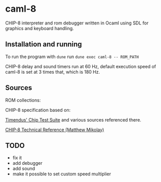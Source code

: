 # caml-8

CHIP-8 interpreter and rom debugger written in Ocaml using SDL for graphics and keyboard handling.

## Installation and running

To run the program with `dune` run ``dune exec caml-8 -- ROM_PATH``

CHIP-8 delay and sound timers run at 60 Hz, default execution speed of caml-8 is set at 3 times that, which is 180 Hz.

## Sources

ROM collections:

[](https://github.com/kripod/chip8-roms)

CHIP-8 specification based on:

[Timendus' Chip Test Suite](https://github.com/Timendus/chip8-test-suite) and various sources referenced there.

[CHIP‐8 Technical Reference (Matthew Mikolay)](https://github.com/mattmikolay/chip-8/wiki/CHIP%E2%80%908-Technical-Reference)


## TODO

- fix it
- add debugger
- add sound
- make it possible to set custom speed multiplier
